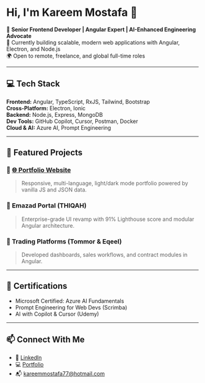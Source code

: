 # Hi, I'm Kareem Mostafa 👋

🎯 **Senior Frontend Developer | Angular Expert | AI-Enhanced Engineering Advocate**  
💼 Currently building scalable, modern web applications with Angular, Electron, and Node.js  
🌍 Open to remote, freelance, and global full-time roles

---

## 💻 Tech Stack

**Frontend:** Angular, TypeScript, RxJS, Tailwind, Bootstrap  
**Cross-Platform:** Electron, Ionic  
**Backend:** Node.js, Express, MongoDB  
**Dev Tools:** GitHub Copilot, Cursor, Postman, Docker  
**Cloud & AI:** Azure AI, Prompt Engineering

---

## 🚀 Featured Projects

### 🔹 [🌐 Portfolio Website](https://kareemmostafa77.github.io/portfolio)
> Responsive, multi-language, light/dark mode portfolio powered by vanilla JS and JSON data.

### 🔹 Emazad Portal (THIQAH)
> Enterprise-grade UI revamp with 91% Lighthouse score and modular Angular architecture.

### 🔹 Trading Platforms (Tommor & Eqeel)
> Developed dashboards, sales workflows, and contract modules in Angular.

---

## 📜 Certifications
- Microsoft Certified: Azure AI Fundamentals
- Prompt Engineering for Web Devs (Scrimba)
- AI with Copilot & Cursor (Udemy)

---

## 📫 Connect With Me
- 🔗 [LinkedIn](https://www.linkedin.com/in/kareem-mostafa-b8b36b195/)
- 💻 [Portfolio](https://kareemmostafa77.github.io/portfolio)
- 📬 kareemmostafa77@hotmail.com
